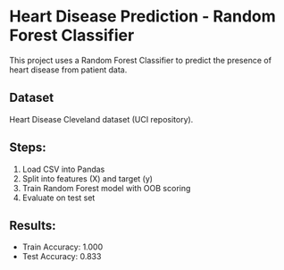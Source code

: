 # Heart Disease Prediction - Random Forest Classifier

This project uses a Random Forest Classifier to predict the presence of heart disease from patient data.

## Dataset
Heart Disease Cleveland dataset (UCI repository).

## Steps:
1. Load CSV into Pandas
2. Split into features (X) and target (y)
3. Train Random Forest model with OOB scoring
4. Evaluate on test set

## Results:
- Train Accuracy: 1.000
- Test Accuracy: 0.833